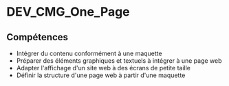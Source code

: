 # DEV_CMG_One_Page

## Compétences

* Intégrer du contenu conformément à une maquette
* Préparer des éléments graphiques et textuels à intégrer à une page web
* Adapter l'affichage d'un site web à des écrans de petite taille
* Définir la structure d'une page web à partir d'une maquette
